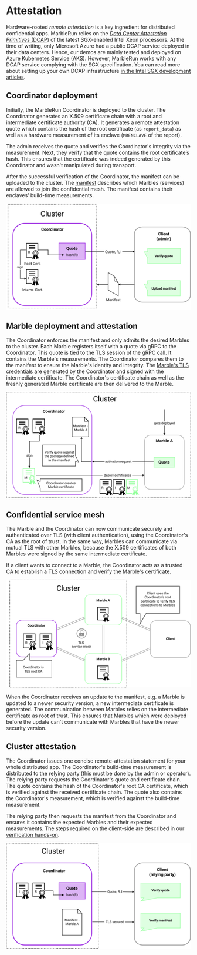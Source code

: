 # Attestation

Hardware-rooted *remote attestation* is a key ingredient for distributed confidential apps. MarbleRun relies on the [*Data Center Attestation Primitives* (DCAP)](https://download.01.org/intel-sgx/sgx-dcap/1.11/linux/docs/DCAP_ECDSA_Orientation.pdf) of the latest SGX-enabled Intel Xeon processors.
At the time of writing, only Microsoft Azure had a public DCAP service deployed in their data centers. Hence, our demos are mainly tested and deployed on Azure Kubernetes Service (AKS).
However, MarbleRun works with any DCAP service complying with the SGX specification. You can read more about setting up your own DCAP infrastructure [in the Intel SGX development articles](https://software.intel.com/content/www/us/en/develop/articles/intel-software-guard-extensions-data-center-attestation-primitives-quick-install-guide.html).

## Coordinator deployment

Initially, the MarbleRun Coordinator is deployed to the cluster.
The Coordinator generates an X.509 certificate chain with a root and intermediate certificate authority (CA).
It generates a remote attestation quote which contains the hash of the root certificate (as `report_data`) as well as a hardware measurement of its enclave (`MRENCLAVE` of the report).

The admin receives the quote and verifies the Coordinator's integrity via the measurement. Next, they verify that the quote contains the root certificate’s hash. This ensures that the certificate was indeed generated by this Coordinator and wasn't manipulated during transport.

After the successful verification of the Coordinator, the manifest can be uploaded to the cluster.
The [manifest](../workflows/define-manifest.md) describes which Marbles (services) are allowed to join the confidential mesh. The manifest contains their enclaves’ build-time measurements.

![Coordinator deployment](../_media/coordinator_deployment.svg)

## Marble deployment and attestation

The Coordinator enforces the manifest and only admits the desired Marbles to the cluster.
Each Marble registers itself with a quote via gRPC to the Coordinator. This quote is tied to the TLS session of the gRPC call. It contains the Marble's measurements. The Coordinator compares them to the manifest to ensure the Marble's identity and integrity.
The [Marble's TLS credentials](../features/secrets-management.md) are generated by the Coordinator and signed with the intermediate certificate.
The Coordinator's certificate chain as well as the freshly generated Marble certificate are then delivered to the Marble.

![Marble deployment](../_media/marble_deployment.svg)

## Confidential service mesh

The Marble and the Coordinator can now communicate securely and authenticated over TLS (with client authentication), using the Coordinator's CA as the root of trust.
In the same way, Marbles can communicate via mutual TLS with other Marbles, because the X.509 certificates of both Marbles were signed by the same intermediate certificate.

If a client wants to connect to a Marble, the Coordinator acts as a trusted CA to establish a TLS connection and verify the Marble's certificate.

![service mesh](../_media/service_mesh.svg)

When the Coordinator receives an update to the manifest, e.g. a Marble is updated to a newer security version, a new intermediate certificate is generated. The communication between Marbles relies on the intermediate certificate as root of trust. This ensures that Marbles which were deployed before the update can't communicate with Marbles that have the newer security version.

## Cluster attestation

The Coordinator issues one concise remote-attestation statement for your whole distributed app.
The Coordinator's build-time measurement is distributed to the relying party (this must be done by the admin or operator).
The relying party requests the Coordinator's quote and certificate chain.
The quote contains the hash of the Coordinator's root CA certificate, which is verified against the received certificate chain.
The quote also contains the Coordinator's measurement, which is verified against the build-time measurement.

The relying party then requests the manifest from the Coordinator and ensures it contains the expected Marbles and their expected measurements.
The steps required on the client-side are described in our [verification hands-on](../workflows/verification.md).

![cluster attestation](../_media/verify_cluster.svg)
